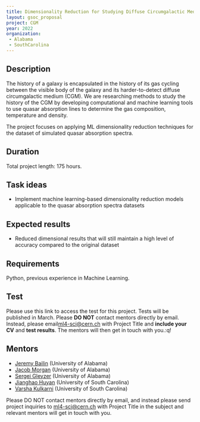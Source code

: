 ```yaml
---
title: Dimensionality Reduction for Studying Diffuse Circumgalactic Medium
layout: gsoc_proposal
project: CGM
year: 2022
organization:
 - Alabama
 - SouthCarolina
---
```


## Description

The history of a galaxy is encapsulated in the history of its gas cycling between the visible body of the
galaxy and its harder-to-detect diffuse circumgalactic medium (CGM).  We are researching methods to study the history of the CGM by developing computational and machine learning tools to use quasar absorption lines to determine the gas  composition, temperature and density.

The project focuses on applying ML dimensionality reduction techniques for the dataset of simulated quasar absorption spectra.

## Duration

Total project length: 175 hours.

## Task ideas
  * Implement machine learning-based dimensionality reduction models applicable to the quasar absorption spectra datasets


## Expected results
  * Reduced dimensional results that will still maintain a high level of accuracy compared to the original dataset
   
## Requirements 
Python, previous experience in Machine Learning. 

## Test

Please use this link to access the test for this project. Tests will be published in March.
Please **DO NOT** contact mentors directly by email. Instead, please email[ml4-sci@cern.ch](mailto:ml4-sci@cern.ch) with Project Title and **include your CV** and **test results**. The mentors will then get in touch with you.:q!

## Mentors
  * [Jeremy Bailin](mailto:ml4-sci@cern.ch) (University of Alabama)
  * [Jacob Morgan](mailto:ml4-sci@cern.ch) (University of Alabama)
  * [Sergei Gleyzer](mailto:ml4-sci@cern.ch) (University of Alabama)
  * [Jianghao Huyan](mailto:ml4-sci@cern.ch) (University of South Carolina)
  * [Varsha Kulkarni](mailto:ml4-sci@cern.ch) (University of South Carolina)

Please DO NOT contact mentors directly by email, and instead please send project inquiries to [ml4-sci@cern.ch](mailto:ml4-sci@cern.ch) with Project Title in the subject and relevant mentors will get in touch with you. 
